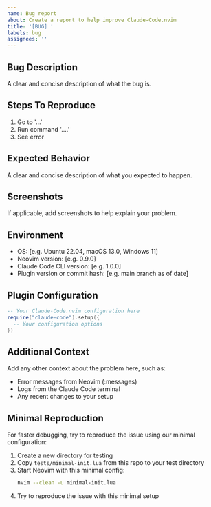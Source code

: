 ```yaml
---
name: Bug report
about: Create a report to help improve Claude-Code.nvim
title: '[BUG] '
labels: bug
assignees: ''
---
```


## Bug Description

A clear and concise description of what the bug is.

## Steps To Reproduce

1. Go to '...'
2. Run command '....'
3. See error

## Expected Behavior

A clear and concise description of what you expected to happen.

## Screenshots

If applicable, add screenshots to help explain your problem.

## Environment

- OS: [e.g. Ubuntu 22.04, macOS 13.0, Windows 11]
- Neovim version: [e.g. 0.9.0]
- Claude Code CLI version: [e.g. 1.0.0]
- Plugin version or commit hash: [e.g. main branch as of date]

## Plugin Configuration

```lua
-- Your Claude-Code.nvim configuration here
require("claude-code").setup({
  -- Your configuration options
})
```

## Additional Context

Add any other context about the problem here, such as:
- Error messages from Neovim (:messages)
- Logs from the Claude Code terminal
- Any recent changes to your setup

## Minimal Reproduction

For faster debugging, try to reproduce the issue using our minimal configuration:

1. Create a new directory for testing
2. Copy `tests/minimal-init.lua` from this repo to your test directory
3. Start Neovim with this minimal config:
   ```bash
   nvim --clean -u minimal-init.lua
   ```
4. Try to reproduce the issue with this minimal setup